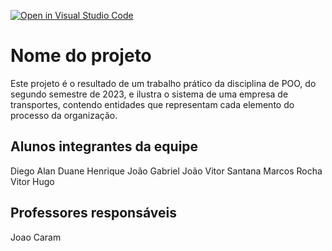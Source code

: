 [![Open in Visual Studio Code](https://classroom.github.com/assets/open-in-vscode-718a45dd9cf7e7f842a935f5ebbe5719a5e09af4491e668f4dbf3b35d5cca122.svg)](https://classroom.github.com/online_ide?assignment_repo_id=12004095&assignment_repo_type=AssignmentRepo)
# Nome do projeto

Este projeto é o resultado de um trabalho prático da disciplina de POO, do segundo semestre de 2023, e ilustra o sistema de uma empresa de transportes, contendo entidades que representam cada elemento do processo da organização.

## Alunos integrantes da equipe

Diego Alan
Duane Henrique
João Gabriel
João Vitor Santana
Marcos Rocha
Vitor Hugo

## Professores responsáveis

Joao Caram


